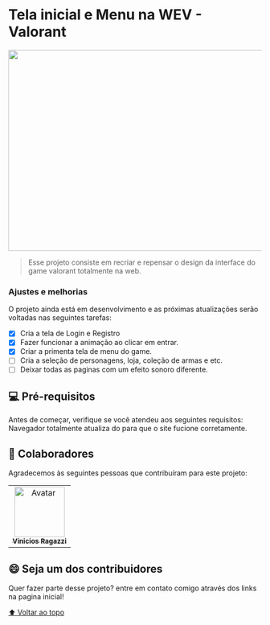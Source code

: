 # Tela inicial e Menu na WEV - Valorant




<img src="https://github.com/viniciosragazzi/TelaInicial-Valorant/blob/main/imagens/Apresenta%C3%A7%C3%A3o.gif" width="700" height="400">

> Esse projeto consiste em recriar e repensar o design da interface do game valorant totalmente na web.

### Ajustes e melhorias

O projeto ainda está em desenvolvimento e as próximas atualizações serão voltadas nas seguintes tarefas:

- [x] Cria a tela de Login e Registro
- [x] Fazer funcionar a animação ao clicar em entrar.
- [x] Criar a primenta tela de menu do game.
- [ ] Cria a seleção de personagens, loja, coleção de armas e etc.
- [ ] Deixar todas as paginas com um efeito sonoro diferente.

## 💻 Pré-requisitos

Antes de começar, verifique se você atendeu aos seguintes requisitos:
Navegador totalmente atualiza do para que o site fucione corretamente.



## 🤝 Colaboradores

Agradecemos às seguintes pessoas que contribuíram para este projeto:

<table>
  <tr>
    <td align="center">
      <a href="#">
        <img src="https://static.vecteezy.com/system/resources/thumbnails/001/234/725/original/side-portrait-of-a-black-man.jpg" width="100px;" alt="Avatar"/><br>
        <sub>
          <b>Vinicios Ragazzi</b>
        </sub>
      </a>
    </td>
</table>


## 😄 Seja um dos contribuidores<br>

Quer fazer parte desse projeto? entre em contato comigo através dos links na pagina inicial!



[⬆ Voltar ao topo](#nome-do-projeto)<br>
